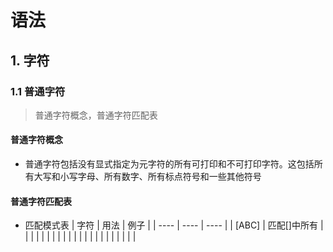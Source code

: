 <link rel=stylesheet href=style.css>

<h1> 语法 </h1>
<h2> 1. 字符 </h2>
<h3> 1.1 普通字符 </h3>

> 普通字符概念，普通字符匹配表

<h4> 普通字符概念 </h4>

  - 普通字符包括没有显式指定为元字符的所有可打印和不可打印字符。这包括所有大写和小写字母、所有数字、所有标点符号和一些其他符号

<h4> 普通字符匹配表 </h4>

  - 匹配模式表
    | 字符 | 用法 | 例子 |
    | ---- | ---- | ---- |
    | [ABC] | 匹配[]中所有      |      |
    |      |      |      |
    |      |      |      |
    |      |      |      |
    |      |      |      |
    |      |      |      |